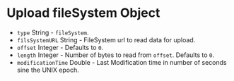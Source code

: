 # Upload fileSystem Object

* `type` String - `fileSystem`.
* `filsSystemURL` String - FileSystem url to read data for upload.
* `offset` Integer - Defaults to `0`.
* `length` Integer - Number of bytes to read from `offset`.
  Defaults to `0`.
* `modificationTime` Double - Last Modification time in
  number of seconds sine the UNIX epoch.

